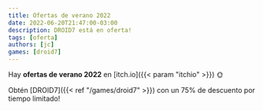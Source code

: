 ```yaml
---
title: Ofertas de verano 2022
date: 2022-06-20T21:47:00-03:00
description: DROID7 está en oferta!
tags: [oferta]
authors: [jc]
games: [droid7]
---
```


Hay **ofertas de verano 2022** en [itch.io]({{< param "itchio" >}}) 🌞

Obtén [DROID7]({{< ref "/games/droid7" >}}) con un 75% de descuento por tiempo limitado!
